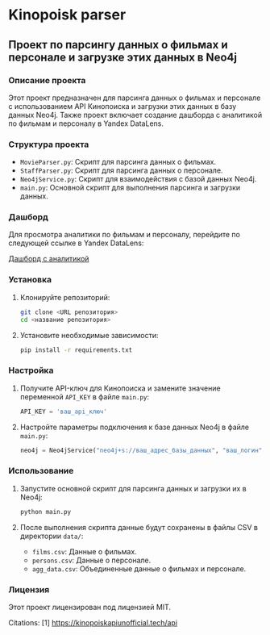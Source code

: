 # Kinopoisk parser
## Проект по парсингу данных о фильмах и персонале и загрузке этих данных в Neo4j

### Описание проекта

Этот проект предназначен для парсинга данных о фильмах и персонале с использованием API Кинопоиска и загрузки этих данных в базу данных Neo4j. Также проект включает создание дашборда с аналитикой по фильмам и персоналу в Yandex DataLens.

### Структура проекта

- `MovieParser.py`: Скрипт для парсинга данных о фильмах.
- `StaffParser.py`: Скрипт для парсинга данных о персонале.
- `Neo4jService.py`: Скрипт для взаимодействия с базой данных Neo4j.
- `main.py`: Основной скрипт для выполнения парсинга и загрузки данных.

### Дашборд

Для просмотра аналитики по фильмам и персоналу, перейдите по следующей ссылке в Yandex DataLens:

[Дашборд с аналитикой](https://datalens.yandex/vdy9rntsymmej)

### Установка

1. Клонируйте репозиторий:
    ```bash
    git clone <URL репозитория>
    cd <название репозитория>
    ```

2. Установите необходимые зависимости:
    ```bash
    pip install -r requirements.txt
    ```

### Настройка

1. Получите API-ключ для Кинопоиска и замените значение переменной `API_KEY` в файле `main.py`:
    ```python
    API_KEY = 'ваш_api_ключ'
    ```

2. Настройте параметры подключения к базе данных Neo4j в файле `main.py`:
    ```python
    neo4j = Neo4jService("neo4j+s://ваш_адрес_базы_данных", "ваш_логин", "ваш_пароль")
    ```

### Использование

1. Запустите основной скрипт для парсинга данных и загрузки их в Neo4j:
    ```bash
    python main.py
    ```

2. После выполнения скрипта данные будут сохранены в файлы CSV в директории `data/`:
    - `films.csv`: Данные о фильмах.
    - `persons.csv`: Данные о персонале.
    - `agg_data.csv`: Объединенные данные о фильмах и персонале.

### Лицензия

Этот проект лицензирован под лицензией MIT.

Citations:
[1] https://kinopoiskapiunofficial.tech/api